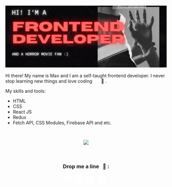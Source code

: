 ![Alt text](/2021-10-28_22-53-45.png)  


Hi there! My name is Max and I am a self-taught frontend developer. I never stop learning new things and love coding  🌱 .

My skills and tools:
* HTML
* CSS
* React JS
* Redux
* Fetch API, CSS Modules, Firebase API and etc.

</br>


<p align="center"><img src="https://github-readme-stats.vercel.app/api/top-langs/?username=kremlevmax&layout=compact" /></p>

</br>

<h3 align="center">Drop me a line &nbsp; 💬 :</h3>
<p align="center">
  <a href = "https://www.linkedin.com/in/max-kremlev/" title="Linkedin" target="_blank"><img src="/linkedin-5-24.png"></a>&nbsp;&nbsp;
  <a href = "mailto:kremlevmax1989@gmail.com" title="Email"><img src="/email-24.png"></a>&nbsp;&nbsp;
  <a href = "https://t.me/kremlevmax" title="Telegram" target="_blank"><img src="/telegram-24.png"></a>&nbsp;&nbsp;
  <a href = "https://www.instagram.com/krmlvmx/" title="Instagram" target="_blank"><img src="/instagram-6-24.png"></a>&nbsp;&nbsp;
</p>


<!--
**kremlevmax/kremlevmax** is a ✨ _special_ ✨ repository because its `README.md` (this file) appears on your GitHub profile.

Here are some ideas to get you started:

- 🔭 I’m currently working on ...
- 🌱 I’m currently learning ...
- 👯 I’m looking to collaborate on ...
- 🤔 I’m looking for help with ...
- 💬 Ask me about ...
- 📫 How to reach me: ...
- 😄 Pronouns: ...
- ⚡ Fun fact: ...
-->

